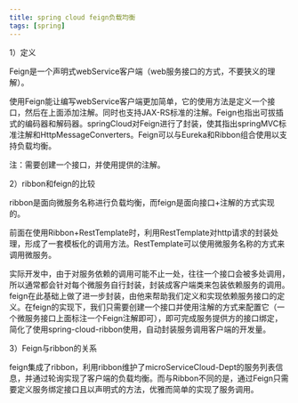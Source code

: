 ```yaml
---
title: spring cloud feign负载均衡
tags: [spring]
---
```


1）定义

Feign是一个声明式webService客户端（web服务接口的方式，不要狭义的理解）。

使用Feign能让编写webService客户端更加简单，它的使用方法是定义一个接口，然后在上面添加注解。同时也支持JAX-RS标准的注解。Feign也指出可拔插式的编码器和解码器。springCloud对Feign进行了封装，使其指出springMVC标准注解和HttpMessageConverters。Feign可以与Eureka和Ribbon组合使用以支持负载均衡。

注：需要创建一个接口，并使用提供的注解。

2）ribbon和feign的比较

ribbon是面向微服务名称进行负载均衡，而feign是面向接口+注解的方式实现的。

前面在使用Ribbon+RestTemplate时，利用RestTemplate对http请求的封装处理，形成了一套模板化的调用方法。RestTemplate可以使用微服务名称的方式来调用微服务。

实际开发中，由于对服务依赖的调用可能不止一处，往往一个接口会被多处调用，所以通常都会针对每个微服务自行封装，封装成客户端类来包装依赖服务的调用。feign在此基础上做了进一步封装，由他来帮助我们定义和实现依赖服务接口的定义。在feign的实现下，我们只需要创建一个接口并使用注解的方式来配置它（一个微服务接口上面标注一个Feign注解即可），即可完成服务提供方的接口绑定，简化了使用spring-cloud-ribbon使用，自动封装服务调用客户端的开发量。

3）Feign与ribbon的关系

feign集成了ribbon，利用ribbon维护了microServiceCloud-Dept的服务列表信息，并通过轮询实现了客户端的负载均衡。而与Ribbon不同的是，通过Feign只需要定义服务绑定接口且以声明式的方法，优雅而简单的实现了服务调用。
